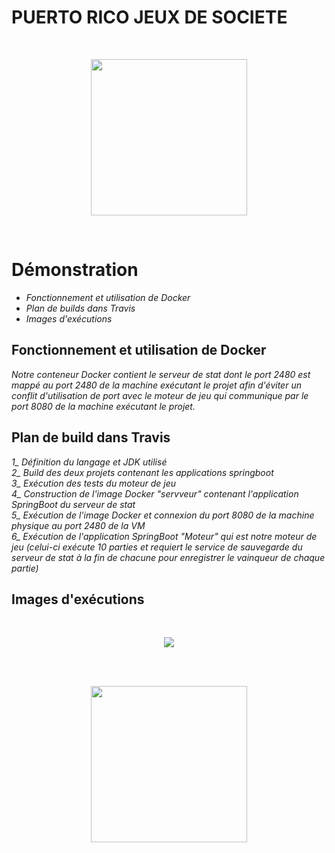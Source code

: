 
# <H1>PUERTO RICO JEUX DE SOCIETE</H1>

<br/><p align="center"><img src="https://cf.geekdo-images.com/itemrep/img/ERdhn-fY5ScWqU1wdYDzEP9LzvM=/fit-in/246x300/pic158548.jpg" width="250" /></p><br/>
# <H1>Démonstration</H1>
- *Fonctionnement et utilisation de Docker*
- *Plan de builds dans Travis*
- *Images d'exécutions*

## Fonctionnement et utilisation de Docker
  *Notre conteneur Docker contient le serveur de stat dont le port 2480 est mappé au port 2480 de la machine exécutant le projet afin d'éviter un conflit d'utilisation de port avec le moteur de jeu qui communique par le port 8080 de la machine exécutant le projet.*

## Plan de build dans Travis
  *1_ Définition du langage et JDK utilisé*</br>
  *2_ Build des deux projets contenant les applications springboot*</br>
  *3_ Exécution des tests du moteur de jeu*</br>
  *4_ Construction de l'image Docker "servveur" contenant l'application SpringBoot du serveur de stat*</br>
  *5_ Exécution de l'image Docker et connexion du port 8080 de la machine physique au port 2480 de la VM*</br>
  *6_ Exécution de l'application SpringBoot "Moteur" qui est notre moteur de jeu (celui-ci exécute 10 parties et requiert le service de sauvegarde du serveur de stat à la fin de chacune pour enregistrer le vainqueur de chaque partie)*</br>

## Images d'exécutions
<br/><p align="center"><img src="C:\Users\Kinli\Desktop\Statisitques-Chrome.png" /></p><br/>
<br/><p align="center"><img src="C:\Users\Kinli\Desktop\Build-Travis.png" width="250" /></p><br/>
